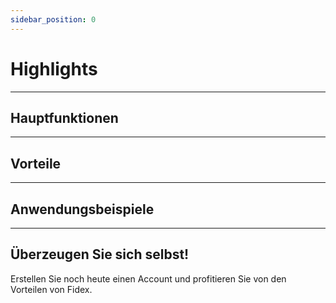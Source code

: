 ```yaml
---
sidebar_position: 0
---
```


# Highlights



---

## Hauptfunktionen



---

## Vorteile



--- 

## Anwendungsbeispiele



---

## Überzeugen Sie sich selbst!

Erstellen Sie noch heute einen Account und profitieren Sie von den Vorteilen von Fidex.